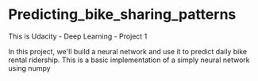 # Predicting_bike_sharing_patterns
This is Udacity - Deep Learning - Project 1

In this project, we'll build a neural network and use it to predict daily bike rental ridership.
This is a basic implementation of a simply neural network using numpy

